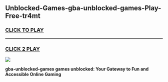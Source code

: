 
## Unblocked-Games-gba-unblocked-games-Play-Free-tr4mt
<h3>
<a href="https://premium76.site?title=gba-unblocked-games&ref=17A">CLICK TO PLAY</a></h3>
<hr>

<h3>
<a href="https://premium76.site?title=gba-unblocked-games&ref=17A">CLICK 2 PLAY</a>
  
</h3>

<a href="https://premium76.site?title=gba-unblocked-games&ref=17A"><img src="https://clearcache.store/games.png"></a>


**gba-unblocked-games games unblocked: Your Gateway to Fun and Accessible Online Gaming**

